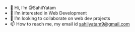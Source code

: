 - 👋 Hi, I’m @SahilYatam
- 👀 I’m interested in Web Development
- 💞️ I’m looking to collaborate on web dev projects
- 📫 How to reach me, my email id sahilyatam9@gmail.com


